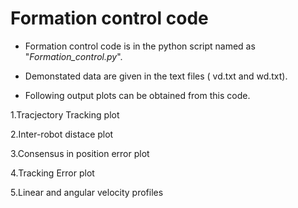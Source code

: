 # Formation control code
- Formation control code is in the python script named as "*Formation_control.py*".

- Demonstated data are given in the text files ( vd.txt and wd.txt).

- Following output plots can be obtained from this code.

 1.Tracjectory Tracking plot
 
 2.Inter-robot distace plot
 
 3.Consensus in position error plot
 
 4.Tracking Error plot
 
 5.Linear and angular velocity profiles  
